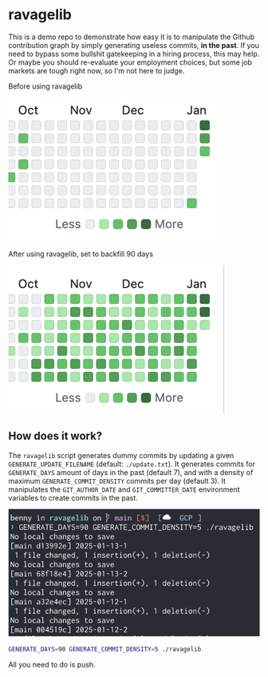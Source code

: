 # ravagelib

This is a demo repo to demonstrate how easy it is to manipulate the Github contribution graph by simply generating useless commits, **in the past**. If you need to bypass some bullshit gatekeeping in a hiring process, this may help. Or maybe you should re-evaluate your employment choices, but some job markets are tough right now, so I'm not here to judge.

Before using ravagelib

![before](./before.png)

After using ravagelib, set to backfill 90 days

![after](./after.png)

## How does it work?
The `ravagelib` script generates dummy commits by updating a given `GENERATE_UPDATE_FILENAME` (default: `./update.txt`). It generates commits for `GENERATE_DAYS` amount of days in the past (default 7), and with a density of maximum `GENERATE_COMMIT_DENSITY` commits per day (default 3). It manipulates the `GIT_AUTHOR_DATE` and `GIT_COMMITTER_DATE` environment variables to create commits in the past.

![generate](./generate.png)

```bash
GENERATE_DAYS=90 GENERATE_COMMIT_DENSITY=5 ./ravagelib
```

All you need to do is push.

